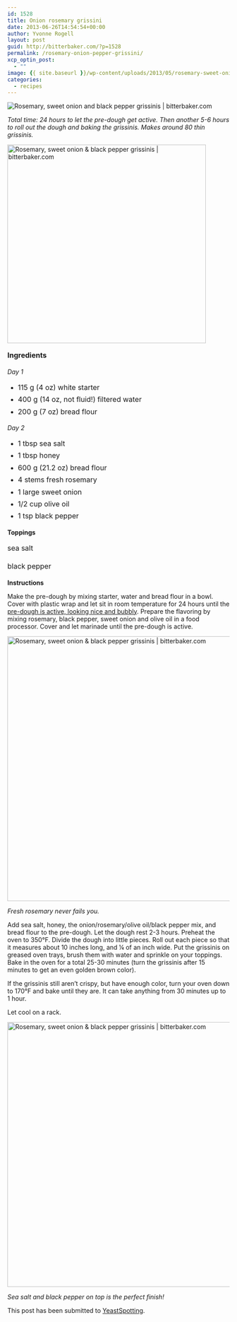 ```yaml
---
id: 1528
title: Onion rosemary grissini
date: 2013-06-26T14:54:54+00:00
author: Yvonne Rogell
layout: post
guid: http://bitterbaker.com/?p=1528
permalink: /rosemary-onion-pepper-grissini/
xcp_optin_post:
  - ""
image: {{ site.baseurl }}/wp-content/uploads/2013/05/rosemary-sweet-onion-and-black-pepper-grissinis1foodgawker-624x625.jpg
categories:
  - recipes
---
```

<p class="recipe-icon">
  <img class="recipe-icon" alt="Rosemary, sweet onion and black pepper grissinis | bitterbaker.com" src="http://bitterbaker.com/images/rosemary-sweet-onion-and-black-pepper-grissinis3mini.jpg" />
</p>

_Total time: 24 hours to let the pre-dough get active. Then another 5-6 hours to roll out the dough and baking the grissinis. Makes around 80 thin grissinis._

<img class="pinthis alignright" title="Rosemary, sweet onion & black pepper grissinis | bitterbaker.com" alt="Rosemary, sweet onion & black pepper grissinis | bitterbaker.com" src="http://bitterbaker.com/images/rosemary-sweet-onion-and-black-pepper-grissinis1.jpg" width="450" />

<strong style="line-height: 1.714285714; font-size: 1rem;">Ingredients</strong>

_Day 1_

  * <span style="line-height: 1.714285714; font-size: 1rem;">115 g (4 oz) white starter</span>
  * <span style="line-height: 1.714285714; font-size: 1rem;">400 g (14 oz, not fluid!) filtered water</span>
  * <span style="line-height: 1.714285714; font-size: 1rem;">200 g (7 oz) bread flour</span>

_Day 2_

  * <span style="line-height: 1.714285714; font-size: 1rem;">1 tbsp sea salt</span>
  * <span style="line-height: 1.714285714; font-size: 1rem;">1 tbsp honey</span>
  * <span style="line-height: 1.714285714; font-size: 1rem;">600 g (21.2 oz) bread flour</span>
  * <span style="line-height: 1.714285714; font-size: 1rem;">4 stems fresh rosemary</span>
  * <span style="line-height: 1.714285714; font-size: 1rem;">1 large sweet onion</span>
  * <span style="line-height: 1.714285714; font-size: 1rem;">1/2 cup olive oil</span>
  * <span style="line-height: 1.714285714; font-size: 1rem;">1 tsp black pepper</span>

**Toppings**
  
<span style="font-size: 1rem; line-height: 1.714285714;">sea salt</span>
  
<span style="font-size: 1rem; line-height: 1.714285714;">black pepper</span>

**Instructions**
  
Make the pre-dough by mixing starter, water and bread flour in a bowl. Cover with plastic wrap and let sit in room temperature for 24 hours until the <a title="What an active pre-dough looks like" href="http://bitterbaker.com/what-an-active-pre-dough-looks-like/" target="_blank">pre-dough is active, looking nice and bubbly</a>. Prepare the flavoring by mixing rosemary, black pepper, sweet onion and olive oil in a food processor. Cover and let marinade until the pre-dough is active.

<img class="pinthis" title="Rosemary, sweet onion & black pepper grissinis | bitterbaker.com" alt="Rosemary, sweet onion & black pepper grissinis | bitterbaker.com" src="http://bitterbaker.com/images/rosemary-sweet-onion-and-black-pepper-grissinis3.jpg" width="600" />
  
_Fresh rosemary never fails you._ 

Add sea salt, honey, the onion/rosemary/olive oil/black pepper mix, and bread flour to the pre-dough. Let the dough rest 2-3 hours. Preheat the oven to 350°F. Divide the dough into little pieces. Roll out each piece so that it measures about 10 inches long, and ¼ of an inch wide. Put the grissinis on greased oven trays, brush them with water and sprinkle on your toppings. Bake in the oven for a total 25-30 minutes (turn the grissinis after 15 minutes to get an even golden brown color).

If the grissinis still aren&#8217;t crispy, but have enough color, turn your oven down to 170°F and bake until they are. It can take anything from 30 minutes up to 1 hour.

Let cool on a rack.

<img class="pinthis" title="Rosemary, sweet onion & black pepper grissinis | bitterbaker.com" alt="Rosemary, sweet onion & black pepper grissinis | bitterbaker.com" src="http://bitterbaker.com/images/rosemary-sweet-onion-and-black-pepper-grissinis4.jpg" width="600" />
  
_Sea salt and black pepper on top is the perfect finish!_

This post has been submitted to <a title="Yeast Spotting" href="http://www.wildyeastblog.com/category/yeastspotting/" target="_blank">YeastSpotting</a>.